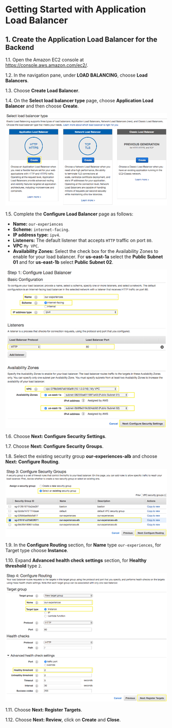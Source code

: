 # Getting Started with Application Load Balancer

## 1. Create the Application Load Balancer for the Backend

1.1\. Open the Amazon EC2 console at https://console.aws.amazon.com/ec2/.

1.2\. In the navigation pane, under **LOAD BALANCING**, choose **Load Balancers**.

1.3\. Choose **Create Load Balancer**.

1.4\. On the **Select load balancer type** page, choose **Application Load Balancer** and then choose **Create**.

![ALB Select](images/alb-select.png)

1.5\. Complete the **Configure Load Balancer** page as follows:

* **Name:** `our-experiences`
* **Scheme:** `internet-facing`.
* **IP address type:** `ipv4`.
* **Listeners:** The default listener that accepts `HTTP` traffic on port `80`.
* **VPC** `My VPC`.
* **Availability Zones:** Select the check box for the Availability Zones to enable for your load balancer. For **us-east-1a** select the **Public Subnet 01** and for **us-east-1b** select **Public Subnet 02**.

![Configure Load Balancer](images/alb.png)

1.6\. Choose **Next: Configure Security Settings**.

1.7\. Choose **Next: Configure Security Groups**.

1.8\. Select the existing security group **our-experiences-alb** and choose **Next: Configure Routing**.

![ALB SG](images/alb-sg.png)

1.9\. In the **Configure Routing** section, for **Name** type `our-experiences`, for Target type choose **Instance**.

1.10\. Expand **Advanced health check settings** section, for **Healthy threshold** type `2`.

![ALB Routing](images/alb-routing.png)

1.11\. Choose **Next: Register Targets**.

1.12\. Choose **Next: Review**, click on **Create** and **Close**.